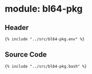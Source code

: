 # module: bl64-pkg

## Header

```shell
{% include "../src/bl64-pkg.env" %}
```

## Source Code

```shell
{% include "../src/bl64-pkg.bash" %}
```
